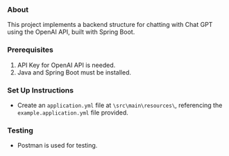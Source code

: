 ### About

This project implements a backend structure for chatting with Chat GPT using the OpenAI API, built with Spring Boot.

### Prerequisites

1. API Key for OpenAI API is needed.
2. Java and Spring Boot must be installed.

### Set Up Instructions

- Create an `application.yml` file at `\src\main\resources\`,
  referencing the `example.application.yml` file provided.

### Testing

- Postman is used for testing.
